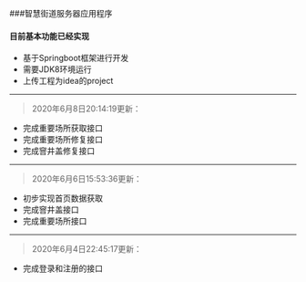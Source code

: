###智慧街道服务器应用程序

#### 目前基本功能已经实现
- 基于Springboot框架进行开发
- 需要JDK8环境运行
- 上传工程为idea的project

-----
> 2020年6月8日20:14:19更新：
- 完成重要场所获取接口
- 完成重要场所修复接口
- 完成窨井盖修复接口
-----
> 2020年6月6日15:53:36更新：
- 初步实现首页数据获取
- 完成窨井盖接口
- 完成重要场所接口
-----
> 2020年6月4日22:45:17更新：
- 完成登录和注册的接口